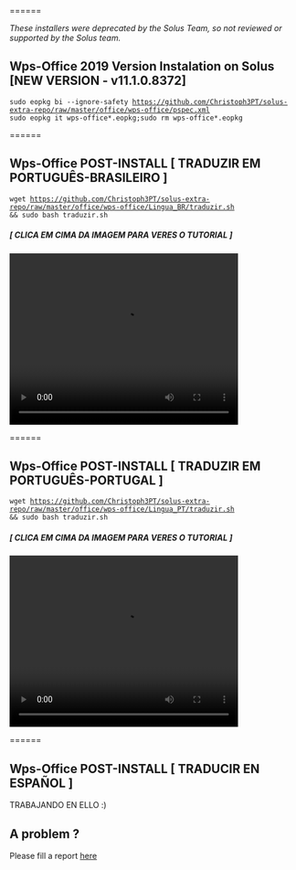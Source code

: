 ======

*These installers were deprecated by the Solus Team, so not reviewed or supported by the Solus team.*



## Wps-Office 2019 Version Instalation on Solus [NEW VERSION - v11.1.0.8372]


<code class="language-bash hljs">sudo eopkg bi --ignore-safety https://github.com/Christoph3PT/solus-extra-repo/raw/master/office/wps-office/pspec.xml
 sudo eopkg it wps-office*.eopkg;sudo rm wps-office*.eopkg
</code>

 
======

## Wps-Office POST-INSTALL [ TRADUZIR EM PORTUGUÊS-BRASILEIRO ]
 
 <code class="language-bash hljs">wget https://github.com/Christoph3PT/solus-extra-repo/raw/master/office/wps-office/Lingua_BR/traduzir.sh && sudo bash traduzir.sh
</code>
 
 <H5>[ CLICA EM CIMA DA IMAGEM PARA VERES O TUTORIAL ]</H5>
<video autoplay="autoplay" loop="loop" width="400" height="300">
<source src="https://github.com/Christoph3PT/solus-extra-repo/raw/master/office/wps-office/Lingua_BR/Tutorial_Instala%C3%A7%C3%A3o_BR.gif" type="video/mp4" />
<img src="https://github.com/Christoph3PT/solus-extra-repo/raw/master/office/wps-office/Lingua_BR/Tutorial_Instala%C3%A7%C3%A3o_BR.gif" width="949" height="500" />
</video>


======

## Wps-Office POST-INSTALL [ TRADUZIR EM PORTUGUÊS-PORTUGAL ]
 
 <code class="language-bash hljs">wget https://github.com/Christoph3PT/solus-extra-repo/raw/master/office/wps-office/Lingua_PT/traduzir.sh && sudo bash traduzir.sh
</code> 

<H5>[ CLICA EM CIMA DA IMAGEM PARA VERES O TUTORIAL ]</H5>
<video autoplay="autoplay" loop="loop" width="400" height="300">
<source src="https://github.com/Christoph3PT/solus-extra-repo/raw/master/office/wps-office/Lingua_PT/Tutorial_Instala%C3%A7%C3%A3o_PT.gif" type="video/mp4" />
<img src="https://github.com/Christoph3PT/solus-extra-repo/raw/master/office/wps-office/Lingua_PT/Tutorial_Instala%C3%A7%C3%A3o_PT.gif" width="949" height="500" />
</video>

   
======

## Wps-Office POST-INSTALL [ TRADUCIR EN ESPAÑOL ]

TRABAJANDO EN ELLO :)

## A problem ?

Please fill a report [here](https://github.com/Christoph3PT/solus-extra-repo/issues)
